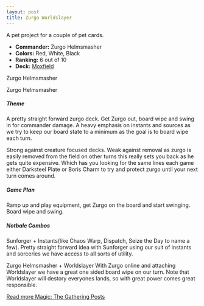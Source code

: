 ```yaml
---
layout: post
title: Zurgo Worldslayer
---
```


A pet project for a couple of pet cards.

- **Commander:** <auto-card>Zurgo Helmsmasher</auto-card>
- **Colors:** Red, White, Black 
- **Ranking:** 6 out of 10
- **Deck:** [Moxfield](https://www.moxfield.com/decks/VT6uvkhdRE2lcuGyluU39Q)

<auto-card-image>Zurgo Helmsmasher</auto-card-image>

<div class="row">
  <div class="col-md-4"></div>
  <div class="col-md-4" style="max-width: 400px; width: 100%; height: auto;">
    <auto-card-image>Zurgo Helmsmasher</auto-card-image>
  </div>
  <div class="col-md-4"></div>
</div>

##### Theme
A pretty straight forward zurgo deck. Get Zurgo out, board wipe and swing in for commander damage. A heavy emphasis on instants and sources as we try to keep our board state to a minimum as the goal is to board wipe each turn.

Strong against creature focused decks. Weak against removal as zurgo is easily removed from the field on other turns this really sets you back as he gets quite expensive. Which has you looking for the same lines each game either Darksteel Plate or Boris Charm to try and protect zurgo until your next turn comes around.

##### Game Plan
Ramp up and play equipment, get Zurgo on the board and start swinging. Board wipe and swing.

##### Notbale Combos
<auto-card>Sunforger</auto-card> &#43; Instants(like <auto-card>Chaos Warp</auto-card>, <auto-card>Dispatch</auto-card>, <auto-card>Seize the Day</auto-card> to name a few).
Pretty straight forward idea with Sunforger using our suit of instants and sorceries we have access to all sorts of utility.

<auto-card>Zurgo Helmsmasher</auto-card> &#43; <auto-card>Worldslayer</auto-card>
With Zurgo online and attaching Worldslayer we have a great one sided board wipe on our turn. Note that Worldslayer will destory everyones lands, so with great power comes great responsible.

[Read more Magic: The Gathering Posts](https://tactictalisman.github.io/magic/)

